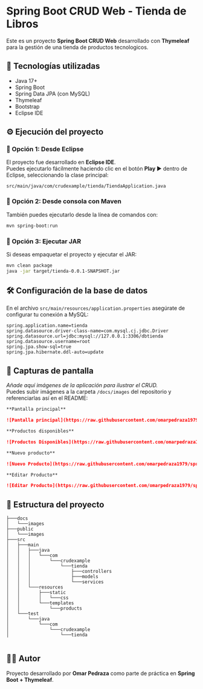 # Spring Boot CRUD Web - Tienda de Libros

Este es un proyecto **Spring Boot CRUD Web** desarrollado con **Thymeleaf** para la gestión de una tienda de productos tecnologicos.

## 🚀 Tecnologías utilizadas
- Java 17+
- Spring Boot
- Spring Data JPA (con MySQL)
- Thymeleaf
- Bootstrap
- Eclipse IDE

## ⚙️ Ejecución del proyecto

### 🔹 Opción 1: Desde Eclipse
El proyecto fue desarrollado en **Eclipse IDE**.  
Puedes ejecutarlo fácilmente haciendo clic en el botón **Play ▶️** dentro de Eclipse, seleccionando la clase principal:

```
src/main/java/com/crudexample/tienda/TiendaApplication.java
```

### 🔹 Opción 2: Desde consola con Maven
También puedes ejecutarlo desde la línea de comandos con:

```bash
mvn spring-boot:run
```

### 🔹 Opción 3: Ejecutar JAR
Si deseas empaquetar el proyecto y ejecutar el JAR:

```bash
mvn clean package
java -jar target/tienda-0.0.1-SNAPSHOT.jar
```

## 🛠 Configuración de la base de datos
En el archivo `src/main/resources/application.properties` asegúrate de configurar tu conexión a MySQL:

```properties
spring.application.name=tienda
spring.datasource.driver-class-name=com.mysql.cj.jdbc.Driver
spring.datasource.url=jdbc:mysql://127.0.0.1:3306/dbtienda
spring.datasource.username=root
spring.jpa.show-sql=true
spring.jpa.hibernate.ddl-auto=update
```

## 📸 Capturas de pantalla

_Añade aquí imágenes de la aplicación para ilustrar el CRUD._  
Puedes subir imágenes a la carpeta `/docs/images` del repositorio y referenciarlas así en el README:

```markdown
**Pantalla principal**

![Pantalla principal](https://raw.githubusercontent.com/omarpedraza1979/springboot-crud-web-thymeleaf-technologyStore/main/docs/images/inicio.png)

**Productos disponibles**

![Productos Disponibles](https://raw.githubusercontent.com/omarpedraza1979/springboot-crud-web-thymeleaf-technologyStore/main/docs/images/listaproductos.png)

**Nuevo producto**

![Nuevo Producto](https://raw.githubusercontent.com/omarpedraza1979/springboot-crud-web-thymeleaf-technologyStore/main/docs/images/nuevoproducto.png)

**Editar Producto**

![Editar Producto](https://raw.githubusercontent.com/omarpedraza1979/springboot-crud-web-thymeleaf-technologyStore/main/docs/images/editarproducto.png)


```

## 📂 Estructura del proyecto

```
├───docs
│   └───images
├───public
│   └───images
├───src
│   ├───main
│   │   ├───java
│   │   │   └───com
│   │   │       └───crudexample
│   │   │           └───tienda
│   │   │               ├───controllers
│   │   │               ├───models
│   │   │               └───services
│   │   └───resources
│   │       ├───static
│   │       │   └───css
│   │       └───templates
│   │           └───products
│   └───test
│       └───java
│           └───com
│               └───crudexample
│                   └───tienda


```

## 👨‍💻 Autor
Proyecto desarrollado por **Omar Pedraza** como parte de práctica en **Spring Boot + Thymeleaf**.
